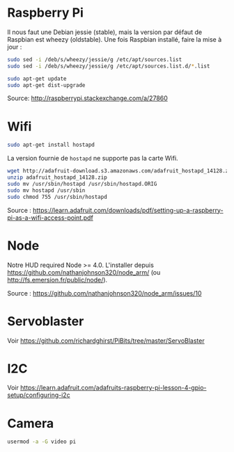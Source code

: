 # Raspberry Pi

Il nous faut une Debian jessie (stable), mais la version par défaut de Raspbian est wheezy (oldstable). Une fois Raspbian installé, faire la mise à jour :

```bash
sudo sed -i /deb/s/wheezy/jessie/g /etc/apt/sources.list
sudo sed -i /deb/s/wheezy/jessie/g /etc/apt/sources.list.d/*.list

sudo apt-get update
sudo apt-get dist-upgrade
```

Source: http://raspberrypi.stackexchange.com/a/27860

# Wifi

```bash
sudo apt-get install hostapd
```

La version fournie de `hostapd` ne supporte pas la carte Wifi.

```bash
wget http://adafruit-download.s3.amazonaws.com/adafruit_hostapd_14128.zip
unzip adafruit_hostapd_14128.zip
sudo mv /usr/sbin/hostapd /usr/sbin/hostapd.ORIG 
sudo mv hostapd /usr/sbin
sudo chmod 755 /usr/sbin/hostapd
```

Source : https://learn.adafruit.com/downloads/pdf/setting-up-a-raspberry-pi-as-a-wifi-access-point.pdf

# Node

Notre HUD required Node >= 4.0. L'installer depuis https://github.com/nathanjohnson320/node_arm/ (ou http://fs.emersion.fr/public/node/).

Source : https://github.com/nathanjohnson320/node_arm/issues/10

# Servoblaster

Voir https://github.com/richardghirst/PiBits/tree/master/ServoBlaster

# I2C

Voir https://learn.adafruit.com/adafruits-raspberry-pi-lesson-4-gpio-setup/configuring-i2c

# Camera

```bash
usermod -a -G video pi
```
